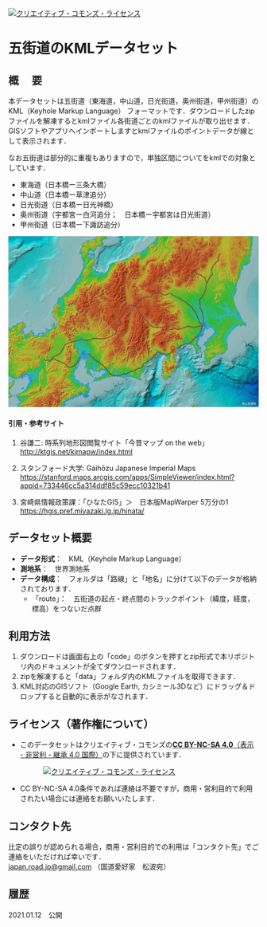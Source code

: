<a rel="license" href="http://creativecommons.org/licenses/by-nc-sa/4.0/"><img alt="クリエイティブ・コモンズ・ライセンス" style="border-width:0" src="https://i.creativecommons.org/l/by-nc-sa/4.0/88x31.png" /></a>　
# 五街道のKMLデータセット




## 概　 要    
本データセットは五街道（東海道，中山道，日光街道，奥州街道，甲州街道）のKML（Keyhole Markup Language） フォーマットです．ダウンロードしたzipファイルを解凍するとkmlファイル各街道ごとのkmlファイルが取り出せます．GISソフトやアプリへインポートしますとkmlファイルのポイントデータが線として表示されます．  

なお五街道は部分的に重複もありますので，単独区間についてをkmlでの対象としています．
* 東海道（日本橋ー三条大橋）
* 中山道（日本橋ー草津追分）
* 日光街道（日本橋ー日光神橋）
* 奥州街道（宇都宮ー白河追分；　日本橋ー宇都宮は日光街道）
* 甲州街道（日本橋ー下諏訪追分）

<img src="img/Go-kaido.jpg" width="1000px">


#### 引用・参考サイト  

1. 谷謙二: 時系列地形図閲覧サイト「今昔マップ on the web」  
 http://ktgis.net/kjmapw/index.html  

1. スタンフォード大学: Gaihōzu Japanese Imperial Maps  
  https://stanford.maps.arcgis.com/apps/SimpleViewer/index.html?appid=733446cc5a314ddf85c59ecc10321b41

1. 宮崎県情報政策課：「ひなたGIS」＞　日本版MapWarper 5万分の1  
  https://hgis.pref.miyazaki.lg.jp/hinata/
  

 
## データセット概要     
+ **データ形式**：　KML（Keyhole Markup Language）  
+ **測地系**：　世界測地系  
+ **データ構成**：　フォルダは「路線」と「地名」に分けて以下のデータが格納されております．
  + 「route」：　五街道の起点・終点間のトラックポイント（緯度，経度，標高）をつないだ点群
    
## 利用方法

1. ダウンロードは画面右上の「code」のボタンを押すとzip形式で本リポジトリ内のドキュメントが全てダウンロードされます．
1. zipを解凍すると「data」フォルダ内のKMLファイルを取得できます．
1. KML対応のGISソフト（Google Earth, カシミール3Dなど）にドラッグ＆ドロップすると自動的に表示がなされます．     

     
## ライセンス（著作権について）
* このデータセットはクリエイティブ・コモンズの[**CC BY-NC-SA 4.0**（表示 - 非営利 - 継承 4.0 国際）](https://creativecommons.org/licenses/by-nc-sa/4.0/deed.ja)の下に提供されています．

　　　　　<a rel="license" href="http://creativecommons.org/licenses/by-nc-sa/4.0/"><img alt="クリエイティブ・コモンズ・ライセンス" style="border-width:0" src="https://i.creativecommons.org/l/by-nc-sa/4.0/88x31.png" /></a>

* CC BY-NC-SA 4.0条件であれば連絡は不要ですが，商用・営利目的で利用されたい場合には連絡をお願いいたします．  

## コンタクト先
比定の誤りが認められる場合，商用・営利目的での利用は「コンタクト先」でご連絡をいただければ幸いです．  
japan.road.jp@gmail.com （国道愛好家　松波宛）
  
## 履歴  
2021.01.12　公開  
